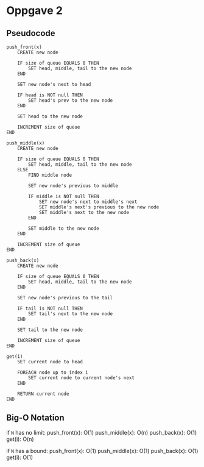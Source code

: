 # Oppgave 2

## Pseudocode
```
push_front(x)
	CREATE new node

	IF size of queue EQUALS 0 THEN
		SET head, middle, tail to the new node
	END

	SET new node's next to head

	IF head is NOT null THEN
		SET head's prev to the new node
	END

	SET head to the new node

	INCREMENT size of queue
END
```

```
push_middle(x)
	CREATE new node

	IF size of queue EQUALS 0 THEN
		SET head, middle, tail to the new node
	ELSE
		FIND middle node

		SET new node's previous to middle

		IF middle is NOT null THEN
			SET new node's next to middle's next
			SET middle's next's previous to the new node
			SET middle's next to the new node
		END

		SET middle to the new node
	END

	INCREMENT size of queue
END
```

```
push_back(x)
	CREATE new node

	IF size of queue EQUALS 0 THEN
		SET head, middle, tail to the new node
	END

	SET new node's previous to the tail

	IF tail is NOT null THEN
		SET tail's next to the new node
	END

	SET tail to the new node

	INCREMENT size of queue
END
```

```
get(i)
	SET current node to head

	FOREACH node up to index i
		SET current node to current node's next
	END

	RETURN current node
END
```

## Big-O Notation
if `N` has no limit:
push_front(x): O(1)
push_middle(x): O(n)
push_back(x): O(1)
get(i): O(n)

if `N` has a bound:
push_front(x): O(1)
push_middle(x): O(1)
push_back(x): O(1)
get(i): O(1)
